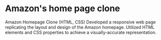 # Amazon's home page clone
 Amazon Homepage Clone (HTML, CSS) Developed a responsive web page replicating the layout and design of the Amazon homepage. Utilized HTML elements and CSS properties to achieve a visually-accurate representation.
